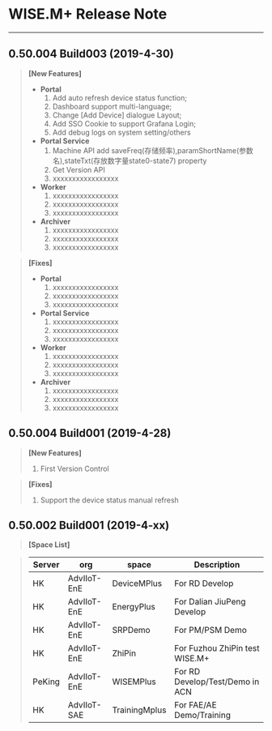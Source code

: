 # WISE.M+ Release Note
---

## **0.50.004 Build003 (2019-4-30)**
> **[New Features]**
> *  **Portal**
>     1. Add auto refresh device status function;
>     2. Dashboard support multi-language;
>     3. Change [Add Device] dialogue Layout;
>     4. Add SSO Cookie to support Grafana Login;
>     5. Add debug logs on system setting/others
> * **Portal Service** 
>     1. Machine API add saveFreq(存储频率),paramShortName(参数名),stateTxt(存放数字量state0-state7) property
>     2. Get Version API
>     3. xxxxxxxxxxxxxxxxx
> * **Worker** 
>     1. xxxxxxxxxxxxxxxxx
>     2. xxxxxxxxxxxxxxxxx
>     3. xxxxxxxxxxxxxxxxx
> * **Archiver** 
>     1. xxxxxxxxxxxxxxxxx
>     2. xxxxxxxxxxxxxxxxx
>     3. xxxxxxxxxxxxxxxxx

> **[Fixes]**
> *  **Portal**
>     1. xxxxxxxxxxxxxxxxx
>     2. xxxxxxxxxxxxxxxxx
>     3. xxxxxxxxxxxxxxxxx
> * **Portal Service** 
>     1. xxxxxxxxxxxxxxxxx
>     2. xxxxxxxxxxxxxxxxx
>     3. xxxxxxxxxxxxxxxxx
> * **Worker** 
>     1. xxxxxxxxxxxxxxxxx
>     2. xxxxxxxxxxxxxxxxx
>     3. xxxxxxxxxxxxxxxxx
> * **Archiver** 
>     1. xxxxxxxxxxxxxxxxx
>     2. xxxxxxxxxxxxxxxxx
>     3. xxxxxxxxxxxxxxxxx

## **0.50.004 Build001 (2019-4-28)**
> **[New Features]**
> 1. First Version Control

> **[Fixes]**
> 1. Support the device status manual refresh

## **0.50.002 Build001 (2019-4-xx)**
> **[Space List]**

> | Server   |org     |   space|    Description |
> |--------  |--------|--------|----------------|
> |HK        |AdvIIoT-EnE |DeviceMPlus |For RD Develop|
> |HK        |AdvIIoT-EnE |EnergyPlus |For Dalian JiuPeng Develop|
> |HK        |AdvIIoT-EnE |SRPDemo |For PM/PSM Demo|
> |HK        |AdvIIoT-EnE |ZhiPin |For Fuzhou ZhiPin test WISE.M+|
> |PeKing    |AdvIIoT-EnE |WISEMPlus |For RD Develop/Test/Demo in ACN|
> |HK    |AdvIIoT-SAE |TrainingMplus |For FAE/AE Demo/Training|
